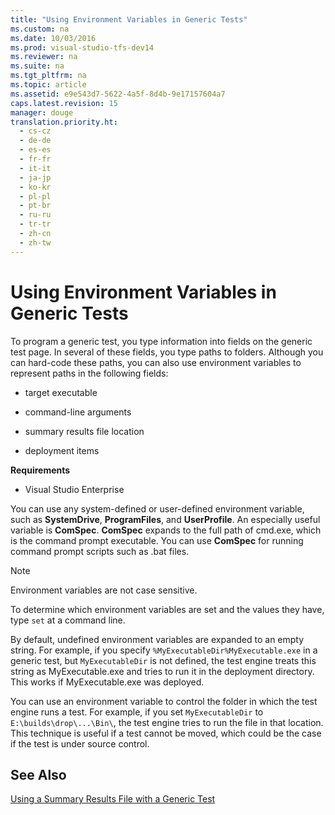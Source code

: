 ```yaml
---
title: "Using Environment Variables in Generic Tests"
ms.custom: na
ms.date: 10/03/2016
ms.prod: visual-studio-tfs-dev14
ms.reviewer: na
ms.suite: na
ms.tgt_pltfrm: na
ms.topic: article
ms.assetid: e9e543d7-5622-4a5f-8d4b-9e17157604a7
caps.latest.revision: 15
manager: douge
translation.priority.ht: 
  - cs-cz
  - de-de
  - es-es
  - fr-fr
  - it-it
  - ja-jp
  - ko-kr
  - pl-pl
  - pt-br
  - ru-ru
  - tr-tr
  - zh-cn
  - zh-tw
---
```

# Using Environment Variables in Generic Tests
To program a generic test, you type information into fields on the generic test page. In several of these fields, you type paths to folders. Although you can hard-code these paths, you can also use environment variables to represent paths in the following fields:  
  
-   target executable  
  
-   command-line arguments  
  
-   summary results file location  
  
-   deployment items  
  
 **Requirements**  
  
-   Visual Studio Enterprise  
  
 You can use any system-defined or user-defined environment variable, such as **SystemDrive**, **ProgramFiles**, and **UserProfile**. An especially useful variable is **ComSpec**. **ComSpec** expands to the full path of cmd.exe, which is the command prompt executable. You can use **ComSpec** for running command prompt scripts such as .bat files.  
  
> [!NOTE]
>  Environment variables are not case sensitive.  
  
 To determine which environment variables are set and the values they have, type `set` at a command line.  
  
 By default, undefined environment variables are expanded to an empty string. For example, if you specify `%MyExecutableDir%MyExecutable.exe` in a generic test, but `MyExecutableDir` is not defined, the test engine treats this string as MyExecutable.exe and tries to run it in the deployment directory. This works if MyExecutable.exe was deployed.  
  
 You can use an environment variable to control the folder in which the test engine runs a test. For example, if you set `MyExecutableDir` to `E:\builds\drop\...\Bin\`, the test engine tries to run the file in that location. This technique is useful if a test cannot be moved, which could be the case if the test is under source control.  
  
## See Also  
 [Using a Summary Results File with a Generic Test](../dv_TeamTestALM/Using-a-Summary-Results-File-with-a-Generic-Test.md)